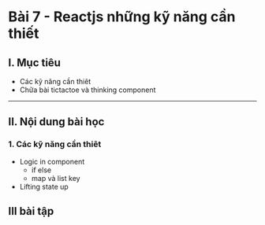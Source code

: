 # Bài 7 - Reactjs những kỹ năng cần thiết

## I. Mục tiêu
 *  Các kỹ năng cần thiêt
 *  Chữa bài tictactoe và thinking component
------
## II. Nội dung bài học 
### 1. Các kỹ năng cần thiêt
- Logic in component
	- if else
	- map và list key
- Lifting state up

## III bài tập 
